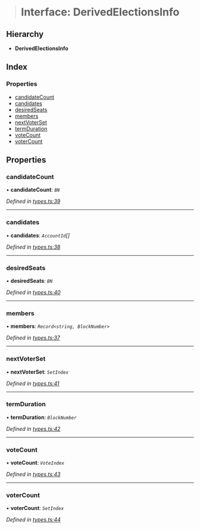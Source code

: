 > # Interface: DerivedElectionsInfo

## Hierarchy

* **DerivedElectionsInfo**

## Index

### Properties

* [candidateCount](_types_.derivedelectionsinfo.md#candidatecount)
* [candidates](_types_.derivedelectionsinfo.md#candidates)
* [desiredSeats](_types_.derivedelectionsinfo.md#desiredseats)
* [members](_types_.derivedelectionsinfo.md#members)
* [nextVoterSet](_types_.derivedelectionsinfo.md#nextvoterset)
* [termDuration](_types_.derivedelectionsinfo.md#termduration)
* [voteCount](_types_.derivedelectionsinfo.md#votecount)
* [voterCount](_types_.derivedelectionsinfo.md#votercount)

## Properties

###  candidateCount

• **candidateCount**: *`BN`*

*Defined in [types.ts:39](https://github.com/polkadot-js/api/blob/1525d64/packages/api-derive/src/types.ts#L39)*

___

###  candidates

• **candidates**: *`AccountId`[]*

*Defined in [types.ts:38](https://github.com/polkadot-js/api/blob/1525d64/packages/api-derive/src/types.ts#L38)*

___

###  desiredSeats

• **desiredSeats**: *`BN`*

*Defined in [types.ts:40](https://github.com/polkadot-js/api/blob/1525d64/packages/api-derive/src/types.ts#L40)*

___

###  members

• **members**: *`Record<string, BlockNumber>`*

*Defined in [types.ts:37](https://github.com/polkadot-js/api/blob/1525d64/packages/api-derive/src/types.ts#L37)*

___

###  nextVoterSet

• **nextVoterSet**: *`SetIndex`*

*Defined in [types.ts:41](https://github.com/polkadot-js/api/blob/1525d64/packages/api-derive/src/types.ts#L41)*

___

###  termDuration

• **termDuration**: *`BlockNumber`*

*Defined in [types.ts:42](https://github.com/polkadot-js/api/blob/1525d64/packages/api-derive/src/types.ts#L42)*

___

###  voteCount

• **voteCount**: *`VoteIndex`*

*Defined in [types.ts:43](https://github.com/polkadot-js/api/blob/1525d64/packages/api-derive/src/types.ts#L43)*

___

###  voterCount

• **voterCount**: *`SetIndex`*

*Defined in [types.ts:44](https://github.com/polkadot-js/api/blob/1525d64/packages/api-derive/src/types.ts#L44)*